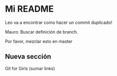 # Mi README

Leo va a encontrar como hacer un commit duplicado!

Mauro: Buscar definición de branch.

Por favor, mezclar esto en master 

## Nueva sección 

Git for Girls (sumar links)
